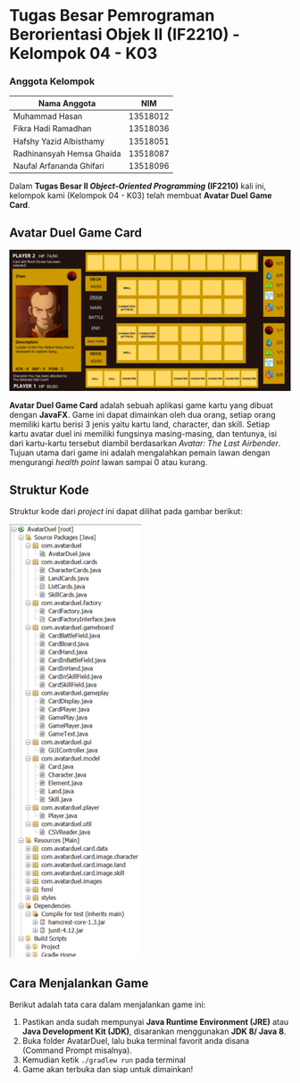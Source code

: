 # Tugas Besar Pemrograman Berorientasi Objek II (IF2210) - Kelompok 04 - K03

### Anggota Kelompok

| Nama Anggota              | NIM      |
|---------------------------|----------|
| Muhammad Hasan            | 13518012 |
| Fikra Hadi Ramadhan       | 13518036 |
| Hafshy Yazid Albisthamy   | 13518051 |
| Radhinansyah Hemsa Ghaida | 13518087 |
| Naufal Arfananda Ghifari  | 13518096 |

Dalam **Tugas Besar II *Object-Oriented Programming* (IF2210)** kali ini, kelompok kami (Kelompok 04 - K03) telah membuat **Avatar Duel Game Card**.

## Avatar Duel Game Card

![Tampilan_Game](/assets/images/tampilanGame.png)

**Avatar Duel Game Card** adalah sebuah aplikasi game kartu yang dibuat dengan **JavaFX**. Game ini dapat dimainkan oleh dua orang, setiap orang memiliki kartu berisi 3 jenis yaitu kartu land, character, dan skill. Setiap kartu avatar duel ini memiliki fungsinya masing-masing, dan tentunya, isi dari kartu-kartu tersebut diambil berdasarkan *Avatar: The Last Airbender*. Tujuan utama dari game ini adalah mengalahkan pemain lawan dengan mengurangi *health point* lawan sampai 0 atau kurang.

## Struktur Kode

Struktur kode dari *project* ini dapat dilihat pada gambar berikut:

![strukturKode](/assets/images/strukturKode.png)

## Cara Menjalankan Game

Berikut adalah tata cara dalam menjalankan game ini:
1. Pastikan anda sudah mempunyai **Java Runtime Environment (JRE)** atau **Java Development Kit (JDK)**, disarankan menggunakan **JDK 8/ Java 8**.
2. Buka folder AvatarDuel, lalu buka terminal favorit anda disana (Command Prompt misalnya).
3. Kemudian ketik `./gradlew run` pada terminal
4. Game akan terbuka dan siap untuk dimainkan!
